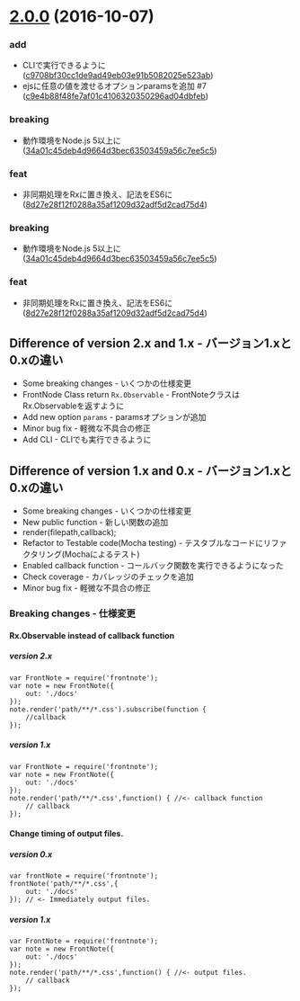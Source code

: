 <a name="2.0.0"></a>
# [2.0.0](https://github.com/frontainer/frontnote/compare/1.1.2...v2.0.0) (2016-10-07)


### add

* CLIで実行できるように ([c9708bf30cc1de9ad49eb03e91b5082025e523ab](https://github.com/frontainer/frontnote/commit/c9708bf30cc1de9ad49eb03e91b5082025e523ab))
* ejsに任意の値を渡せるオプションparamsを追加 #7 ([c9e4b88f48fe7af01c4106320350296ad04dbfeb](https://github.com/frontainer/frontnote/commit/c9e4b88f48fe7af01c4106320350296ad04dbfeb))

### breaking

* 動作環境をNode.js 5以上に ([34a01c45deb4d9664d3bec63503459a56c7ee5c5](https://github.com/frontainer/frontnote/commit/34a01c45deb4d9664d3bec63503459a56c7ee5c5))

### feat

* 非同期処理をRxに置き換え、記法をES6に ([8d27e28f12f0288a35af1209d32adf5d2cad75d4](https://github.com/frontainer/frontnote/commit/8d27e28f12f0288a35af1209d32adf5d2cad75d4))



### breaking

* 動作環境をNode.js 5以上に ([34a01c45deb4d9664d3bec63503459a56c7ee5c5](https://github.com/frontainer/frontnote/commit/34a01c45deb4d9664d3bec63503459a56c7ee5c5))

### feat

* 非同期処理をRxに置き換え、記法をES6に ([8d27e28f12f0288a35af1209d32adf5d2cad75d4](https://github.com/frontainer/frontnote/commit/8d27e28f12f0288a35af1209d32adf5d2cad75d4))


## Difference of version 2.x and 1.x - バージョン1.xと0.xの違い

- Some breaking changes - いくつかの仕様変更
- FrontNode Class return `Rx.Observable` - FrontNoteクラスはRx.Observableを返すように
- Add new option `params` - paramsオプションが追加
- Minor bug fix - 軽微な不具合の修正
- Add CLI - CLIでも実行できるように

## Difference of version 1.x and 0.x - バージョン1.xと0.xの違い

- Some breaking changes - いくつかの仕様変更
- New public function - 新しい関数の追加
 - render(filepath,callback);
- Refactor to Testable code(Mocha testing) - テスタブルなコードにリファクタリング(Mochaによるテスト)
- Enabled callback function - コールバック関数を実行できるようになった
- Check coverage - カバレッジのチェックを追加
- Minor bug fix - 軽微な不具合の修正

### Breaking changes - 仕様変更

#### Rx.Observable instead of callback function

##### version 2.x

```
var FrontNote = require('frontnote');
var note = new FrontNote({
	out: './docs'
});
note.render('path/**/*.css').subscribe(function {
	//callback
});
```

##### version 1.x

```
var FrontNote = require('frontnote');
var note = new FrontNote({
    out: './docs'
});
note.render('path/**/*.css',function() { //<- callback function
	// callback
});
```

#### Change timing of output files.

##### version 0.x

```
var frontNote = require('frontnote');
frontNote('path/**/*.css',{
    out: './docs'
});	// <- Immediately output files.
```

##### version 1.x

```
var FrontNote = require('frontnote');
var note = new FrontNote({
    out: './docs'
});
note.render('path/**/*.css',function() { //<- output files.
	// callback
});
```
